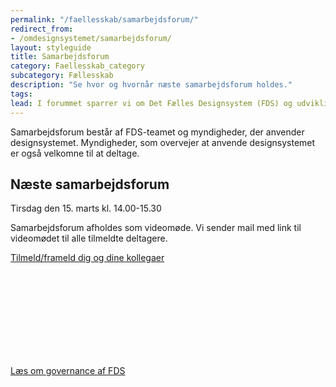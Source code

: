 ```yaml
---
permalink: "/faellesskab/samarbejdsforum/"
redirect_from:
- /omdesignsystemet/samarbejdsforum/
layout: styleguide
title: Samarbejdsforum
category: Faellesskab_category
subcategory: Fællesskab
description: "Se hvor og hvornår næste samarbejdsforum holdes."
tags:
lead: I forummet sparrer vi om Det Fælles Designsystem (FDS) og udviklingen fremadrettet.
---
```


Samarbejdsforum består af FDS-teamet og myndigheder, der anvender designsystemet. Myndigheder, som overvejer at anvende designsystemet er også velkomne til at deltage.

## Næste samarbejdsforum
<div class="alert alert-info mb-6">
<div class="alert-body">
<p class="alert-heading">Tirsdag den 15. marts kl. 14.00-15.30</p>
<p class="alert-text">Samarbejdsforum afholdes som videomøde. Vi sender mail med link til videomødet til alle tilmeldte deltagere.</p>
<p><a href="https://digst.dk/digital-service/brugeroplevelse/samarbejdsforum-for-det-faelles-designsystem/" class="icon-link">Tilmeld/frameld dig og dine kollegaer<svg class="icon-svg" focusable="false" aria-hidden="true"><use xlink:href="#open-in-new"></use></svg></a></p>
</div></div>

<a href="/faellesskab/governance/">Læs om governance af FDS</a>